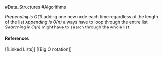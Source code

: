 #Data_Structures #Algorithms 

*Prepending is O(1)* adding one new node each time regardless of the length of the list
*Appending is O(n)* always have to loop through the entire list
*Searching is O(n)* might have to search through the whole list
#### References
[[Linked Lists]]
[[Big O notation]]